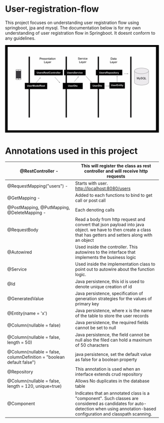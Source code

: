 # User-registration-flow
This project focuses on understanding user registration flow using springboot, jpa and mysql. The documentation below is for my own understanding of user registration flow in Springboot. It doesnt conform to any guidelines.


![Layers of Seperation](Images/layers.jpg)

# Annotations used in this project

| @RestController - | This will register the class as rest controller and will receive http requests |
| --- | --- |
| @RequestMapping(&quot;users&quot;) - | Starts with user. [http://localhost:8080/users](http://localhost:8080/users) |
| @GetMapping  - | Added to each functions to bind to get call or post call |
| @PostMapping, @PutMapping, @DeleteMapping - | Each denoting  calls |
| @RequestBody | Read a body from http request and convert that json payload into java object. we have to then create a class that has getters and setters along with an object |
| @Autowired | Used inside the controller. This autowires to  the interface that implements the business logic |
| @Service | Used inside the implementation class to point out to autowire about the function logic. |
| @Id | Java persistence, this id is used to denote unique creation of id |
| @GeneratedValue | Java persistence, specification of generation strategies for the values of primary key |
| @Entity(name = &#39;x&#39;) | Java persistence, where x is the name of the table to store the user records |
| @Column(nullable = false) | Java persistence, the required fields cannot be set to null |
| @Column(nullable = false, length = 50) | Java persistence, the field cannot be null also the filed can hold a maximum of 50 characters |
| @Column(nullable = false, columnDefinition = &quot;boolean default false&quot;) | java persistence, set the default value as false for a boolean property |
| @Repository | This annotation is used when an interface extends crud repository |
| @Column(nullable = false, length = 120, unique=true) | Allows No duplicates in the database table |
| @Component | Indicates that an annotated class is a &quot;component&quot;. Such classes are considered as candidates for auto-detection when using annotation-based configuration and classpath scanning. |
